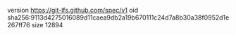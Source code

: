 version https://git-lfs.github.com/spec/v1
oid sha256:9113d4275016089d11caea9db2a19b670111c24d7a8b30a38f0952d1e267ff76
size 12894
